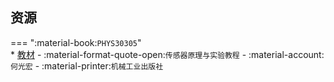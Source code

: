 ## 资源  
=== ":material-book:`PHYS30305`"  
    * [教材](http://api.cqu-openlib.cn/file?key=ipH4L2opp7dc) - :material-format-quote-open:`传感器原理与实验教程` - :material-account:`何光宏` - :material-printer:`机械工业出版社`  
